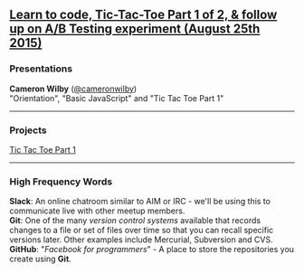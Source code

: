 ## [Learn to code, Tic-Tac-Toe Part 1 of 2, & follow up on A/B Testing experiment (August 25th 2015)](http://www.meetup.com/Origin-Code-Academy-Meetup/events/224587422/)

### Presentations
**Cameron Wilby** ([@cameronwilby](https://www.twitter.com/cameronwilby))<br />
"Orientation", "Basic JavaScript" and "Tic Tac Toe Part 1"

<hr />

### Projects
[Tic Tac Toe Part 1](https://github.com/OriginCodeAcademy/Meetup/tree/master/Projects/01-TicTacToe)

<hr />

### High Frequency Words
**Slack**: An online chatroom similar to AIM or IRC - we'll be using this to communicate live with other meetup members.<br />
**Git**: One of the many *version control systems* available that records changes to a file or set of files over time so that you can recall specific versions later. Other examples include Mercurial, Subversion and CVS.<br />
**GitHub**: "*Facebook for programmers*" - A place to store the repositories you create using **Git**.